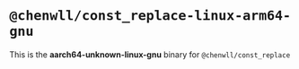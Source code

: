 # `@chenwll/const_replace-linux-arm64-gnu`

This is the **aarch64-unknown-linux-gnu** binary for `@chenwll/const_replace`
